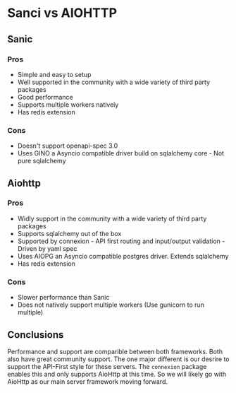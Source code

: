 # Sanci vs AIOHTTP

## Sanic

### Pros

- Simple and easy to setup
- Well supported in the community with a wide variety of third party packages
- Good performance
- Supports multiple workers natively
- Has redis extension

### Cons

- Doesn't support openapi-spec 3.0
- Uses GINO a Asyncio compatible driver build on sqlalchemy core - Not pure sqlalchemy

## Aiohttp

### Pros

- Widly support in the community with a wide variety of third party packages
- Supports sqlalchemy out of the box
- Supported by connexion - API first routing and input/output validation - Driven by yaml spec
- Uses AIOPG an Asyncio compatible postgres driver. Extends sqlalchemy
- Has redis extension

### Cons

- Slower performance than Sanic
- Does not natively support multiple workers (Use gunicorn to run multiple)

## Conclusions

Performance and support are comparible between both frameworks. Both also have great community support. The one major different is our desrire to support the API-First style for these servers. The `connexion` package enables this and only supports AioHttp at this time. So we will likely go with AioHttp as our main server framework moving forward.

